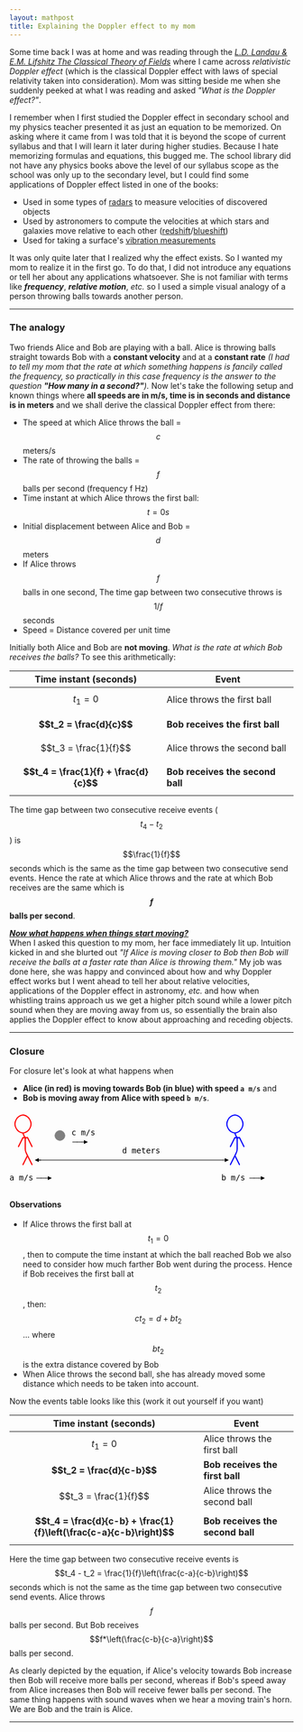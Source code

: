 ```yaml
---
layout: mathpost
title: Explaining the Doppler effect to my mom
---
```


Some time back I was at home and was reading through the *[L.D. Landau & E.M. Lifshitz The Classical Theory of Fields](https://archive.org/details/TheClassicalTheoryOfFields)* where I came across *relativistic Doppler effect* (which is the classical Doppler effect with laws of special relativity taken into consideration). Mom was sitting beside me when she suddenly peeked at what I was reading and asked *"What is the Doppler effect?"*.

I remember when I first studied the Doppler effect in secondary school and my physics teacher presented it as just an equation to be memorized. On asking where it came from I was told that it is beyond the scope of current syllabus and that I will learn it later during higher studies. Because I hate memorizing formulas and equations, this bugged me. The school library did not have any physics books above the level of our syllabus scope as the school was only up to the secondary level, but I could find some applications of Doppler effect listed in one of the books:
- Used in some types of [radars](https://en.wikipedia.org/wiki/Doppler_radar) to measure velocities of discovered objects
- Used by astronomers to compute the velocities at which stars and galaxies move relative to each other ([redshift](https://en.wikipedia.org/wiki/Redshift)/[blueshift](https://en.wikipedia.org/wiki/Blueshift))
- Used for taking a surface's [vibration measurements](https://en.wikipedia.org/wiki/Laser_Doppler_vibrometer)

It was only quite later that I realized why the effect exists. So I wanted my mom to realize it in the first go. To do that, I did not introduce any equations or tell her about any applications whatsoever. She is not familiar with terms like ***frequency***, ***relative motion***, *etc.* so I used a simple visual analogy of a person throwing balls towards another person.

---

### The analogy
Two friends Alice and Bob are playing with a ball. Alice is throwing balls straight towards Bob with a **constant velocity** and at a **constant rate** *(I had to tell my mom that the rate at which something happens is fancily called the frequency, so practically in this case frequency is the answer to the question **"How many in a second?"**).* Now let's take the following setup and known things where **all speeds are in m/s, time is in seconds and distance is in meters** and we shall derive the classical Doppler effect from there:
- The speed at which Alice throws the ball = $$c$$ meters/s
- The rate of throwing the balls = $$f$$ balls per second (frequency f Hz)
- Time instant at which Alice throws the first ball: $$t = 0s$$
- Initial displacement between Alice and Bob = $$d$$ meters
- If Alice throws $$f$$ balls in one second, The time gap between two consecutive throws is $$1/f$$ seconds
- Speed = Distance covered per unit time

Initially both Alice and Bob are **not moving**. *What is the rate at which Bob receives the balls?* To see this arithmetically:

| **Time instant (seconds)**             | **Event**                        |
| -------------------------------------- | -------------------------------- |
| $$t_1 = 0$$                            | Alice throws the first ball      |
| **$$t_2 = \frac{d}{c}$$**              | **Bob receives the first ball**  |
| $$t_3 = \frac{1}{f}$$                  | Alice throws the second ball     |
| **$$t_4 = \frac{1}{f} + \frac{d}{c}$$**| **Bob receives the second ball** |

The time gap between two consecutive receive events ($$t_4 - t_2$$) is $$\frac{1}{f}$$ seconds which is the same as the time gap between two consecutive send events. Hence the rate at which Alice throws and the rate at which Bob receives are the same which is **$$f$$ balls per second**.

***<u>Now what happens when things start moving?</u>***
<br>
When I asked this question to my mom, her face immediately lit up. Intuition kicked in and she blurted out *"If Alice is moving closer to Bob then Bob will receive the balls at a faster rate than Alice is throwing them."* My job was done here, she was happy and convinced about how and why Doppler effect works but I went ahead to tell her about relative velocities, applications of the Doppler effect in astronomy, *etc.* and how when whistling trains approach us we get a higher pitch sound while a lower pitch sound when they are moving away from us, so essentially the brain also applies the Doppler effect to know about approaching and receding objects.

---

### Closure
For closure let's look at what happens when
- **Alice (in red) is moving towards Bob (in blue) with speed `a m/s`** and
- **Bob is moving away from Alice with speed `b m/s`**.

<svg height="138" width="490">
   <defs>
      <marker id="triangle" viewBox="0 0 14 14" refX="0" refY="5" markerUnits="strokeWidth" markerWidth="10" markerHeight="10" orient="auto">
         <path d="M 0 0 L 10 5 L 0 10 z" />
      </marker>
   </defs>
   <path d="M 24 8 A 16 16 0 0 0 12 16" stroke="red" stroke-width="2" fill="transparent" />
   <path d="M 36 16 A 16 16 0 0 0 24 8" stroke="red" stroke-width="2" fill="transparent" />
   <path d="M 400 8 A 16 16 0 0 0 388 16" stroke="blue" stroke-width="2" fill="transparent" />
   <path d="M 412 16 A 16 16 0 0 0 400 8" stroke="blue" stroke-width="2" fill="transparent" />
   <path d="M 12 16 A 16 16 0 0 0 12 32" stroke="red" stroke-width="2" fill="transparent" />
   <path d="M 36 32 A 16 16 0 0 0 36 16" stroke="red" stroke-width="2" fill="transparent" />
   <path d="M 388 16 A 16 16 0 0 0 388 32" stroke="blue" stroke-width="2" fill="transparent" />
   <path d="M 412 32 A 16 16 0 0 0 412 16" stroke="blue" stroke-width="2" fill="transparent" />
   <path d="M 12 32 A 16 16 0 0 0 24 40" stroke="red" stroke-width="2" fill="transparent" />
   <path d="M 24 40 A 16 16 0 0 0 36 32" stroke="red" stroke-width="2" fill="transparent" />
   <path d="M 90 40 A 5 5 0 0 0 85 45" stroke="gray" stroke-width="10" fill="transparent"></path>
   <path d="M 94 45 A 5 5 0 0 0 89 40" stroke="gray" stroke-width="10" fill="transparent" />
   <path d="M 85 44 A 5 5 0 0 0 90 49" stroke="gray" stroke-width="10" fill="transparent" />
   <path d="M 89 49 A 5 5 0 0 0 94 44" stroke="gray" stroke-width="10" fill="transparent" />
   <text x="110" y="44" style="font-size:14px;font-family:monospace">c m/s</text>
   <path d="M 388 32 A 16 16 0 0 0 400 40" stroke="blue" stroke-width="2" fill="transparent" />
   <path d="M 400 40 A 16 16 0 0 0 404 48" stroke="blue" stroke-width="2" fill="transparent" />
   <path d="M 400 48 A 16 16 0 0 0 408 48" stroke="blue" stroke-width="2" fill="transparent" />
   <path d="M 400 40 A 16 16 0 0 0 412 32" stroke="blue" stroke-width="2" fill="transparent" />
   <line x1="16" x2="24" y1="64" y2="48" stroke="rgb(250,0,0)" stroke-width="2" stroke-linecap="round" stroke-linejoin="mitter" />
   <path d="M 24 48 A 16 16 0 0 0 32 48" stroke="red" stroke-width="2" fill="transparent" />
   <path d="M 24 40 A 16 16 0 0 0 28 48" stroke="red" stroke-width="2" fill="transparent" />
   <line x1="28" x2="28" y1="48" y2="64" stroke="rgb(250,0,0)" stroke-width="2" stroke-linecap="round" stroke-linejoin="mitter" />
   <line x1="32" x2="40" y1="48" y2="64" stroke="rgb(250,0,0)" stroke-width="2" stroke-linecap="round" stroke-linejoin="mitter" />
   <line x1="112" x2="120" y1="56" y2="56" stroke="rgb(0,0,0)" stroke-width="1" stroke-linecap="round" stroke-linejoin="mitter" />
   <line x1="120" x2="128" y1="56" y2="56" stroke="rgb(0,0,0)" stroke-width="1" stroke-linecap="round" stroke-linejoin="mitter" />
   <line x1="128" x2="132" y1="56" y2="56" style="stroke: rgb(0,0,0);stroke-width:1" marker-end="url(#triangle)" />
   <line x1="392" x2="400" y1="64" y2="48" stroke="rgb(0,0,250)" stroke-width="2" stroke-linecap="round" stroke-linejoin="mitter" />
   <line x1="404" x2="404" y1="48" y2="64" stroke="rgb(0,0,250)" stroke-width="2" stroke-linecap="round" stroke-linejoin="mitter" />
   <line x1="408" x2="416" y1="48" y2="64" stroke="rgb(0,0,250)" stroke-width="2" stroke-linecap="round" stroke-linejoin="mitter" />
   <path d="M 28 68 A 16 16 0 0 0 30 76" stroke="red" stroke-width="2" fill="transparent" />
   <line x1="28" x2="28" y1="64" y2="68" stroke="rgb(250,0,0)" stroke-width="2" stroke-linecap="round" stroke-linejoin="mitter" />
   <line x1="32" x2="30" y1="80" y2="76" stroke="rgb(250,0,0)" stroke-width="2" stroke-linecap="round" stroke-linejoin="mitter" />
   <text x="200" y="76" style="font-size:14px;font-family:monospace">d meters</text>
   <path d="M 402 76 A 16 16 0 0 0 404 68" stroke="blue" stroke-width="2" fill="transparent" />
   <line x1="404" x2="404" y1="64" y2="68" stroke="rgb(0,0,250)" stroke-width="2" stroke-linecap="round" stroke-linejoin="mitter" />
   <line x1="400" x2="402" y1="80" y2="76" stroke="rgb(0,0,250)" stroke-width="2" stroke-linecap="round" stroke-linejoin="mitter" />
   <line x1="24" x2="32" y1="96" y2="80" stroke="rgb(250,0,0)" stroke-width="2" stroke-linecap="round" stroke-linejoin="mitter" />
   <line x1="32" x2="40" y1="80" y2="96" stroke="rgb(250,0,0)" stroke-width="2" stroke-linecap="round" stroke-linejoin="mitter" />
   <line x1="56" x2="52" y1="88" y2="88" style="stroke: rgb(0,0,0);stroke-width:1" marker-end="url(#triangle)"></line>
   <line x1="52" x2="378" y1="88" y2="88" stroke="rgb(0,0,0)" stroke-width="1" stroke-linecap="round" stroke-linejoin="mitter"></line>
   <line x1="378" x2="382" y1="88" y2="88" style="stroke: rgb(0,0,0);stroke-width:1" marker-end="url(#triangle)"></line>
   <line x1="392" x2="400" y1="96" y2="80" stroke="rgb(0,0,250)" stroke-width="2" stroke-linecap="round" stroke-linejoin="mitter" />
   <line x1="400" x2="408" y1="80" y2="96" stroke="rgb(0,0,250)" stroke-width="2" stroke-linecap="round" stroke-linejoin="mitter" />
   <text y="124" style="font-size:14px;font-family:monospace">a m/s</text>
   <line x1="48" x2="56" y1="120" y2="120" stroke="rgb(0,0,0)" stroke-width="1" stroke-linecap="round" stroke-linejoin="mitter" />
   <line x1="56" x2="64" y1="120" y2="120" stroke="rgb(0,0,0)" stroke-width="1" stroke-linecap="round" stroke-linejoin="mitter" />
   <line x1="64" x2="68" y1="120" y2="120" style="stroke: rgb(0,0,0);stroke-width:1" marker-end="url(#triangle)" />
   <text x="376" y="124" style="font-size:14px;font-family:monospace">b m/s</text>
   <line x1="426" x2="434" y1="120" y2="120" stroke="rgb(0,0,0)" stroke-width="1" stroke-linecap="round" stroke-linejoin="mitter" />
   <line x1="434" x2="442" y1="120" y2="120" stroke="rgb(0,0,0)" stroke-width="1" stroke-linecap="round" stroke-linejoin="mitter" />
   <line x1="442" x2="446" y1="120" y2="120" style="stroke: rgb(0,0,0);stroke-width:1" marker-end="url(#triangle)" />
</svg>

#### Observations
- If Alice throws the first ball at $$t_1 = 0$$, then to compute the time instant at which the ball reached Bob we also need to consider how much farther Bob went during the process. Hence if Bob receives the first ball at $$t_2$$, then:<br>
$$ct_2 = d + bt_2$$ ... where $$bt_2$$ is the extra distance covered by Bob
- When Alice throws the second ball, she has already moved some distance which needs to be taken into account.

Now the events table looks like this (work it out yourself if you want)

| **Time instant (seconds)**               | **Event**                        |
| ---------------------------------------- | -------------------------------- |
| $$t_1 = 0$$                              | Alice throws the first ball      |
| **$$t_2 = \frac{d}{c-b}$$**              | **Bob receives the first ball**  |
| $$t_3 = \frac{1}{f}$$                    | Alice throws the second ball     |
| **$$t_4 = \frac{d}{c-b} + \frac{1}{f}\left(\frac{c-a}{c-b}\right)$$**  | **Bob receives the second ball** |

Here the time gap between two consecutive receive events is $$t_4 - t_2 = \frac{1}{f}\left(\frac{c-a}{c-b}\right)$$ seconds which is not the same as the time gap between two consecutive send events. Alice throws $$f$$ balls per second. But Bob receives $$f*\left(\frac{c-b}{c-a}\right)$$ balls per second.

As clearly depicted by the equation, if Alice's velocity towards Bob increase then Bob will receive more balls per second, whereas if Bob's speed away from Alice increases then Bob will receive fewer balls per second. The same thing happens with sound waves when we hear a moving train's horn. We are Bob and the train is Alice.

---
